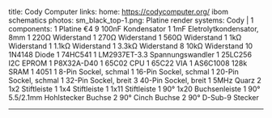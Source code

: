 title: Cody Computer
links:
    home: https://codycomputer.org/
    ibom
    schematics
photos:
    sm_black_top-1.png: Platine render
systems:
    Cody | 1
components:
    1 Platine €4
    9 100nF Kondensator
    1 1mF Eletrolytkondensator, 8mm
    1 220Ω Widerstand
    1 270Ω Widerstand
    1 560Ω Widerstand
    1 1kΩ Widerstand
    1 1.1kΩ Widerstand
    1 3.3kΩ Widerstand
    8 10kΩ Widerstand
    10 1N4148 Diode
    1 74HC541
    1 LM2937ET-3.3 Spannungswandler
    1 25LC256 I2C EPROM
    1 P8X32A-D40
    1 65C02 CPU
    1 65C22 VIA
    1 AS6C1008 128k SRAM
    1 4051
    1 8-Pin Sockel, schmal
    1 16-Pin Sockel, schmal
    1 20-Pin Sockel, schmal
    1 32-Pin Sockel, breit
    3 40-Pin Sockel, breit
    1 5MHz Quarz
    2 1x2 Stiftleiste
    1 1x4 Stiftleiste
    1 1x11 Stiftleiste
    1 90° 1x20 Buchsenleiste
    1 90° 5.5/2.1mm Hohlstecker Buchse
    2 90° Cinch Buchse
    2 90° D-Sub-9 Stecker

--- 
